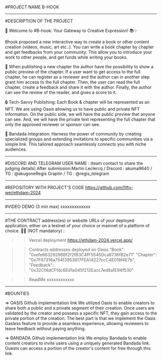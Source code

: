 #PROJECT NAME
B-HOOK

---

#DESCRIPTION OF THE PROJECT

🚀 Welcome to #B-hook: Your Gateway to Creative Expression! 📚✨

Bhook proposed a new interactive way to create a book or other content creation (videos, music, art etc..). You can write a book chapter by chapter and get feedbacks from your community. This allow you to introduce your work to other people, and get funds while writing your books.

📝 When publishing a new chapter the author have the possibility to show a public preview of the chapter. If a user want to get access to the full chapter, he can register as a reviewer and the author can in another step grant him access to the full chapter. Then, the user can read the full chapter, create a feedback and share it with the author. Finally, the author can see the review of the reader, and gives a score to it.

🔒 Tech-Savvy Publishing: Each Book & chapter will be represented as an NFT. We are using Oasis allowing us to have public and private NFT information. On the public side, we will have the public preview that anyone can see. And, we will have the private text representing the full chapter that only the approved reviewer or sponsor can see.

🤝 Bandada Integration: Harness the power of community by creating specialized groups and extending invitations to specific communities via a simple link. This tailored approach seamlessly connects you with niche audiences.

---

#DISCORD AND TELEGRAM USER NAME : (team contact to share the judging details)
After submission:Martin Leclercq / Discord : akuma9640 / TG : @akugoneRegis Graptin / TG : @regis_telegram

---

#REPOSITORY WITH PROJECT'S CODE
https://github.com/fifty-wei/ethdam-2024

---

#VIDEO DEMO (3 min max)
xxxxxxxxxxxxx

---

#THE CONTRACT address(es) or website URLs of your deployed application, either on a testnet of your choice or mainnet of a platform of choice. 📂📂 (NOT mandatory) :

> > Vercel deployment
> > https://ethdam-2024.vercel.app/

> > Contracts addresses deployed on Oasis
> > "Book": "0xefe86329296Bf2f2fB3C4fF5545Dca8736fB2e71"
> > "Chapter": "0x7F67316a754f3953617FEA14227ccC4E018f4E7b",  
> > "Feedback": "0x32Cf4dCFfdc6Ed1a045f212Eacc7ed8a1E94f530"

> > ReadMe
> > xxxxxxxxxxxx

---

#BOUNTIES

=> OASIS
Github implementation link
We utilized Oasis to enable creators to share both a public and a private segment of their creation. Once users are validated by the creator and possess a specific NFT, they gain access to the private portion of the creation.
The best part is that we implement the Oasis Gasless feature to provide a seamless experience, allowing reviewers to leave feedback without paying anything.

=> BANDADA
Github implementation link
We employ Bandada to enable content creators to invite users using a uniquely generated Bandada link. Guests can access a portion of the creator's content for free through this link.
